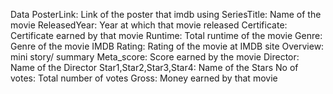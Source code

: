 Data
PosterLink: Link of the poster that imdb using
SeriesTitle: Name of the movie
ReleasedYear: Year at which that movie released
Certificate: Certificate earned by that movie
Runtime: Total runtime of the movie
Genre: Genre of the movie
IMDB Rating: Rating of the movie at IMDB site
Overview: mini story/ summary
Meta_score: Score earned by the movie
Director: Name of the Director
Star1,Star2,Star3,Star4: Name of the Stars
No of votes: Total number of votes
Gross: Money earned by that movie
